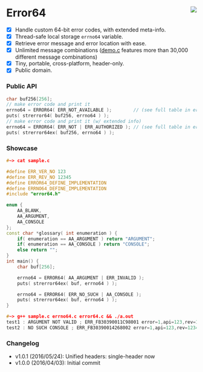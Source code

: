 # Error64  <a href="https://travis-ci.org/r-lyeh/error64"><img src="https://api.travis-ci.org/r-lyeh/error64.svg?branch=master" align="right" /></a>

- [x] Handle custom 64-bit error codes, with extended meta-info.
- [x] Thread-safe local storage `errno64` variable.
- [x] Retrieve error message and error location with ease.
- [x] Unlimited message combinations ([demo.c](demo.c) features more than 30,000 different message combinations)
- [x] Tiny, portable, cross-platform, header-only.
- [x] Public domain.

### Public API
```c++
char buf256[256];
// make error code and print it
errno64 = ERROR64( ERR_NOT_AVAILABLE );        // (see full table in error64.h)
puts( strerror64( buf256, errno64 ) );
// make error code and print it (w/ extended info)
errno64 = ERROR64( ERR_NOT | ERR_AUTHORIZED ); // (see full table in error64.h)
puts( strerror64ex( buf256, errno64 ) );
```

### Showcase
```c++
#~> cat sample.c

#define ERR_VER_NO 123
#define ERR_REV_NO 12345
#define ERROR64_DEFINE_IMPLEMENTATION
#define ERRNO64_DEFINE_IMPLEMENTATION
#include "error64.h"

enum {
    AA_BLANK,
    AA_ARGUMENT,
    AA_CONSOLE
};
const char *glossary( int enumeration ) {
    if( enumeration == AA_ARGUMENT ) return "ARGUMENT";
    if( enumeration == AA_CONSOLE ) return "CONSOLE";
    else return "";
}
int main() {
    char buf[256];

    errno64 = ERROR64( AA_ARGUMENT | ERR_INVALID );
    puts( strerror64ex( buf, errno64 ) );

    errno64 = ERROR64( ERR_NO_SUCH | AA_CONSOLE );
    puts( strerror64ex( buf, errno64 ) );
}

#~> g++ sample.c errno64.c error64.c && ./a.out
test1 : ARGUMENT NOT VALID ; ERR_FB30390011C98001 error=1,api=123,rev=12345,line=17,neg=1,attr=147,noun=1
test2 : NO SUCH CONSOLE ; ERR_FB30390014268002 error=1,api=123,rev=12345,line=20,neg=0,attr=77,noun=2
```

### Changelog
- v1.0.1 (2016/05/24): Unified headers: single-header now
- v1.0.0 (2016/04/03): Initial commit
